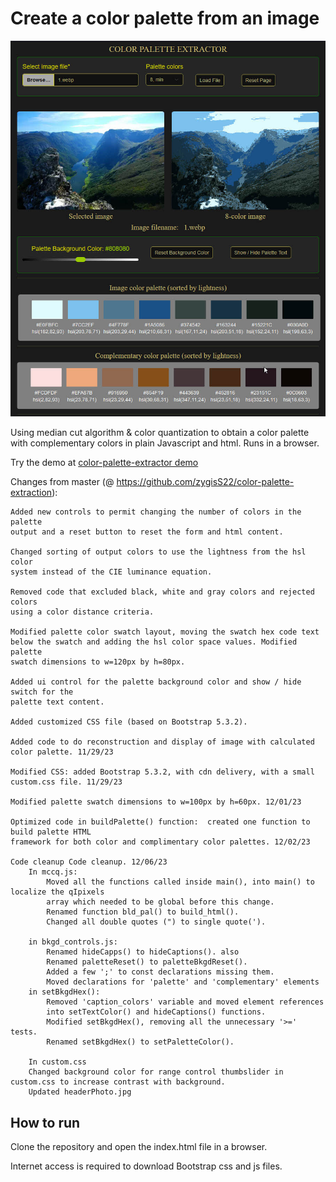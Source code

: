 # Create a color palette from an image

![Header image](/headerPhoto.jpg)

Using median cut algorithm & color quantization to obtain a color palette with 
complementary colors in plain Javascript and html.  Runs in a browser.


Try the demo at <a href='https://johnwarh.github.io/color-palette-extractor'>color-palette-extractor demo</a>

Changes from master (@ https://github.com/zygisS22/color-palette-extraction): 

	Added new controls to permit changing the number of colors in the palette 
	output and a reset button to reset the form and html content.
 
	Changed sorting of output colors to use the lightness from the hsl color 
	system instead of the CIE luminance equation.  
	
	Removed code that excluded black, white and gray colors and rejected colors 
	using a color distance criteria.

	Modified palette color swatch layout, moving the swatch hex code text 
	below the swatch and adding the hsl color space values. Modified palette 
	swatch dimensions to w=120px by h=80px.
	
	Added ui control for the palette background color and show / hide switch for the 
	palette text content.
	
	Added customized CSS file (based on Bootstrap 5.3.2).
	
	Added code to do reconstruction and display of image with calculated color palette. 11/29/23
	
	Modified CSS: added Bootstrap 5.3.2, with cdn delivery, with a small custom.css file. 11/29/23

	Modified palette swatch dimensions to w=100px by h=60px. 12/01/23

	Optimized code in buildPalette() function:  created one function to build palette HTML
	framework for both color and complimentary color palettes. 12/02/23

	Code cleanup Code cleanup. 12/06/23
		In mccq.js:
			Moved all the functions called inside main(), into main() to localize the qIpixels 
			array which needed to be global before this change.
			Renamed function bld_pal() to build_html().
			Changed all double quotes (") to single quote(').

		in bkgd_controls.js:
			Renamed hideCapps() to hideCaptions(). also 
			Renamed paletteReset() to paletteBkgdReset().
			Added a few ';' to const declarations missing them.
			Moved declarations for 'palette' and 'complementary' elements
		in setBkgdHex():
			Removed 'caption_colors' variable and moved element references
			into setTextColor() and hideCaptions() functions.
			Modified setBkgdHex(), removing all the unnecessary '>=' tests.
			Renamed setBkgdHex() to setPaletteColor().

		In custom.css
		Changed background color for range control thumbslider in custom.css to increase contrast with background.
		Updated headerPhoto.jpg



## How to run

Clone the repository and open the index.html file in a browser.

Internet access is required to download Bootstrap css and js files.
